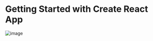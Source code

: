 # Getting Started with Create React App

![image](https://user-images.githubusercontent.com/100795029/182552895-a2e6df72-823e-422d-a89d-8aca7f9bc5e5.png)
